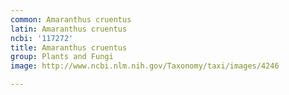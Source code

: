 ```yaml
---
common: Amaranthus cruentus
latin: Amaranthus cruentus
ncbi: '117272'
title: Amaranthus cruentus
group: Plants and Fungi
image: http://www.ncbi.nlm.nih.gov/Taxonomy/taxi/images/4246

---
```

